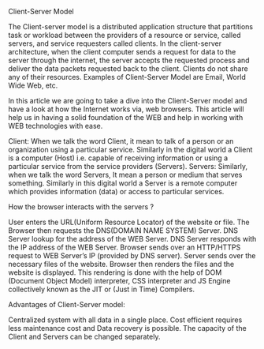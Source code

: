 Client-Server Model

The Client-server model is a distributed application structure that partitions task or workload between the providers of a resource or service, called servers, and service requesters called clients. In the client-server architecture, when the client computer sends a request for data to the server through the internet, the server accepts the requested process and deliver the data packets requested back to the client. Clients do not share any of their resources. Examples of Client-Server Model are Email, World Wide Web, etc.

In this article we are going to take a dive into the Client-Server model and have a look at how the Internet works via, web browsers. This article will help us in having a solid foundation of the WEB and help in working with WEB technologies with ease.

Client: When we talk the word Client, it mean to talk of a person or an organization using a particular service. Similarly in the digital world a Client is a computer (Host) i.e. capable of receiving information or using a particular service from the service providers (Servers).
Servers: Similarly, when we talk the word Servers, It mean a person or medium that serves something. Similarly in this digital world a Server is a remote computer which provides information (data) or access to particular services.



How the browser interacts with the servers ?

User enters the URL(Uniform Resource Locator) of the website or file. The Browser then requests the DNS(DOMAIN NAME SYSTEM) Server.
DNS Server lookup for the address of the WEB Server.
DNS Server responds with the IP address of the WEB Server.
Browser sends over an HTTP/HTTPS request to WEB Server’s IP (provided by DNS server).
Server sends over the necessary files of the website.
Browser then renders the files and the website is displayed. This rendering is done with the help of DOM (Document Object Model) interpreter, CSS interpreter and JS Engine collectively known as the JIT or (Just in Time) Compilers.



Advantages of Client-Server model:

Centralized system with all data in a single place.
Cost efficient requires less maintenance cost and Data recovery is possible.
The capacity of the Client and Servers can be changed separately.